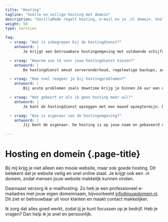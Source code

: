 ```yaml
---
title: "Hosting"
tagline: "Snelle en veilige hosting met domein"
description: "GorillaMade regelt hosting, e-mail en je .nl domein. Snel, veilig en zonder zorgen, zodat jij je kunt richten op je bedrijf. Persoonlijke support inbegrepen."
weight: 50
type: services

faq:
  - vraag: "Wat is inbegrepen bij de hostingdienst?"
    antwoord: |
        Je krijgt een betrouwbare hostingomgeving met voldoende schijfruimte, dagelijkse backups, SSL-certificaat voor een veilige verbinding (https) en onbeperkt dataverkeer op ons serverplatform.

  - vraag: "Waarom zou ik voor jouw hostingdienst kiezen?"
    antwoord: |
        De hostingdienst omvat serveronderhoud, regelmatige backups, automatische updates en support. Zo ben je verzekerd van een snelle, veilige en stabiele website zonder verrassingen.

  - vraag: "Hoe snel reageer je bij hostingproblemen?"
    antwoord: |
        Bij acute problemen zoals downtime krijg je binnen 24 uur een oplossing. Voor kleinere vragen of advies binnen werkuren (maandag t/m vrijdag) meestal binnen één werkdag.

  - vraag: "Wat gebeurt er als ik geen hosting meer wil?"
    antwoord: |
        Je kunt de hostingdienst opzeggen met een maand opzegtermijn. Daarna kun je desgewenst de website zelf verhuizen naar een andere host. Ik help daarbij graag.

  - vraag: "Wie is eigenaar van de hostingomgeving?"
    antwoord: |
        Jij bent de eigenaar. De hosting is op jouw naam en gebaseerd op jouw domein. Bij beëindiging kan je de content en servergegevens meenemen en eventueel elders hergebruiken.

---
```


# Hosting en domein {.page-title}

Bij mij krijg je niet alleen een mooie website, maar ook goede hosting. Dit betekent dat je website veilig en snel online staat. Je krijgt ook een .nl domein, zodat mensen jouw website makkelijk kunnen vinden.

Daarnaast verzorg ik e-mailhosting. Zo heb je een professioneel e-mailadres met jouw eigen domeinnaam, bijvoorbeeld info@jouwdomein.nl. Dit ziet er betrouwbaar uit voor klanten en maakt contact makkelijker.

Ik zorg dat alles goed werkt, zodat jij je kunt focussen op je bedrijf. Heb je vragen? Dan help ik je snel en persoonlijk.